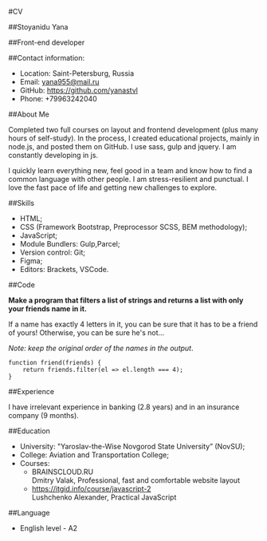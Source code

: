#CV

##Stoyanidu Yana

##Front-end developer

##Contact information:

* Location: Saint-Petersburg, Russia
* Email: yana955@mail.ru
* GitHub: https://github.com/yanastvl
* Phone: +79963242040

##About Me

Completed two full courses on layout and frontend development (plus many hours of self-study). In the process, I created educational projects, mainly in node.js, and posted them on GitHub. I use sass, gulp and jquery. I am constantly developing in js.

I quickly learn everything new, feel good in a team and know how to find a common language with other people.
I am stress-resilient and punctual.
I love the fast pace of life and getting new challenges to explore.

##Skills

* HTML;
* CSS (Framework Bootstrap, Preprocessor SCSS, BEM methodology);
* JavaScript;
* Module Bundlers: Gulp,Parcel;
* Version control: Git;
* Figma;
* Editors: Brackets, VSCode.

##Code

**Make a program that filters a list of strings and returns a list with only your friends name in it.**

If a name has exactly 4 letters in it, you can be sure that it has to be a friend of yours! Otherwise, you can be sure he's not...

_Note: keep the original order of the names in the output_.

```
function friend(friends) {
    return friends.filter(el => el.length === 4);
}
```
##Experience

I have irrelevant experience in banking (2.8 years) and in an insurance company (9 months).

##Education

* University: "Yaroslav-the-Wise Novgorod State University” (NovSU);
* Сollege: Aviation and Transportation College;
* Courses:
  * BRAINSCLOUD.RU \
Dmitry Valak, Professional, fast and comfortable website layout
  * https://itgid.info/course/javascript-2 \
Lushchenko Alexander, Practical JavaScript

##Language

* English level - A2